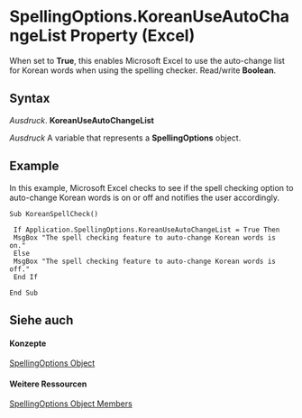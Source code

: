 
# SpellingOptions.KoreanUseAutoChangeList Property (Excel)

When set to  **True**, this enables Microsoft Excel to use the auto-change list for Korean words when using the spelling checker. Read/write **Boolean**.


## Syntax

 _Ausdruck_. **KoreanUseAutoChangeList**

 _Ausdruck_ A variable that represents a **SpellingOptions** object.


## Example

In this example, Microsoft Excel checks to see if the spell checking option to auto-change Korean words is on or off and notifies the user accordingly.


```
Sub KoreanSpellCheck() 
 
 If Application.SpellingOptions.KoreanUseAutoChangeList = True Then 
 MsgBox "The spell checking feature to auto-change Korean words is on." 
 Else 
 MsgBox "The spell checking feature to auto-change Korean words is off." 
 End If 
 
End Sub
```


## Siehe auch


#### Konzepte


[SpellingOptions Object](3ba7d0b4-bebb-0cc9-cb50-066d1c19d876.md)
#### Weitere Ressourcen


[SpellingOptions Object Members](http://msdn.microsoft.com/library/d25612d9-256d-de1b-e89b-0440f37d9caa%28Office.15%29.aspx)